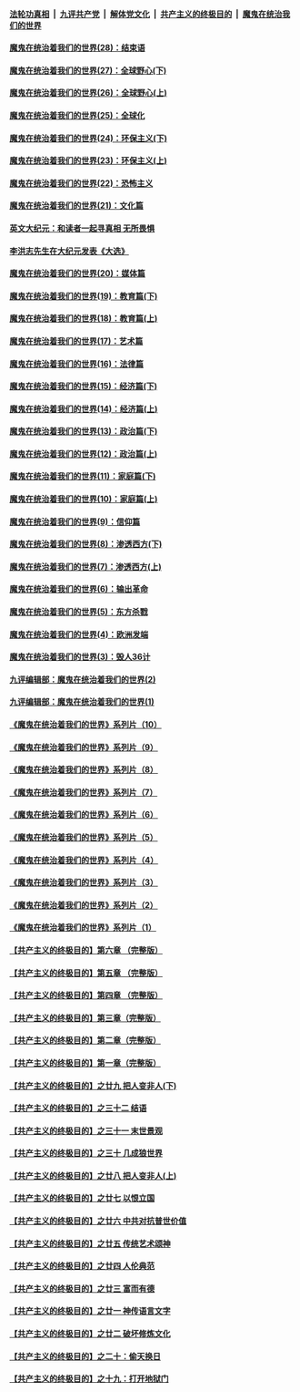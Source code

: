 

####  [法轮功真相](../../../../basic/blob/master/README.md?t=03261931) &nbsp;|&nbsp; [九评共产党](../../../../9ping.md/blob/master/README.md?t=03261931) &nbsp;|&nbsp; [解体党文化](../../../../jtdwh.md/blob/master/README.md?t=03261931)  &nbsp;|&nbsp; [共产主义的终极目的](../../../../gczydzjmd.md/blob/master/README.md?t=03261931) &nbsp;|&nbsp; [魔鬼在统治我们的世界](../../../../mgztzwmdsj.md/blob/master/README.md?t=03261931) 

#### [魔鬼在统治着我们的世界(28)：结束语](../pages/nsc422/n10936246.md?t=03261931) 

#### [魔鬼在统治着我们的世界(27)：全球野心(下)](../pages/nsc422/n10928319.md?t=03261931) 

#### [魔鬼在统治着我们的世界(26)：全球野心(上)](../pages/nsc422/n10900318.md?t=03261931) 

#### [魔鬼在统治着我们的世界(25)：全球化](../pages/nsc422/n10788205.md?t=03261931) 

#### [魔鬼在统治着我们的世界(24)：环保主义(下)](../pages/nsc422/n10695307.md?t=03261931) 

#### [魔鬼在统治着我们的世界(23)：环保主义(上)](../pages/nsc422/n10688613.md?t=03261931) 

#### [魔鬼在统治着我们的世界(22)：恐怖主义](../pages/nsc422/n10614727.md?t=03261931) 

#### [魔鬼在统治着我们的世界(21)：文化篇](../pages/nsc422/n10597706.md?t=03261931) 

#### [英文大纪元：和读者一起寻真相 无所畏惧](../pages/nsc422/n12542027.md?t=03261931) 

#### [李洪志先生在大纪元发表《大选》](../pages/nsc422/n12534746.md?t=03261931) 

#### [魔鬼在统治着我们的世界(20)：媒体篇](../pages/nsc422/n10586579.md?t=03261931) 

#### [魔鬼在统治着我们的世界(19)：教育篇(下)](../pages/nsc422/n10564808.md?t=03261931) 

#### [魔鬼在统治着我们的世界(18)：教育篇(上)](../pages/nsc422/n10526970.md?t=03261931) 

#### [魔鬼在统治着我们的世界(17)：艺术篇](../pages/nsc422/n10499093.md?t=03261931) 

#### [魔鬼在统治着我们的世界(16)：法律篇](../pages/nsc422/n10485969.md?t=03261931) 

#### [魔鬼在统治着我们的世界(15)：经济篇(下)](../pages/nsc422/n10469975.md?t=03261931) 

#### [魔鬼在统治着我们的世界(14)：经济篇(上)](../pages/nsc422/n10457370.md?t=03261931) 

#### [魔鬼在统治着我们的世界(13)：政治篇(下)](../pages/nsc422/n10448270.md?t=03261931) 

#### [魔鬼在统治着我们的世界(12)：政治篇(上)](../pages/nsc422/n10444576.md?t=03261931) 

#### [魔鬼在统治着我们的世界(11)：家庭篇(下)](../pages/nsc422/n10440961.md?t=03261931) 

#### [魔鬼在统治着我们的世界(10)：家庭篇(上)](../pages/nsc422/n10435448.md?t=03261931) 

#### [魔鬼在统治着我们的世界(9)：信仰篇](../pages/nsc422/n10432159.md?t=03261931) 

#### [魔鬼在统治着我们的世界(8)：渗透西方(下)](../pages/nsc422/n10429603.md?t=03261931) 

#### [魔鬼在统治着我们的世界(7)：渗透西方(上)](../pages/nsc422/n10426013.md?t=03261931) 

#### [魔鬼在统治着我们的世界(6)：输出革命](../pages/nsc422/n10421536.md?t=03261931) 

#### [魔鬼在统治着我们的世界(5)：东方杀戮](../pages/nsc422/n10417707.md?t=03261931) 

#### [魔鬼在统治着我们的世界(4)：欧洲发端](../pages/nsc422/n10414890.md?t=03261931) 

#### [魔鬼在统治着我们的世界(3)：毁人36计](../pages/nsc422/n10411583.md?t=03261931) 

#### [九评编辑部：魔鬼在统治着我们的世界(2)](../pages/nsc422/n10410036.md?t=03261931) 

#### [九评编辑部：魔鬼在统治着我们的世界(1)](../pages/nsc422/n10406825.md?t=03261931) 

#### [《魔鬼在统治着我们的世界》系列片（10）](../pages/nsc422/n12292670.md?t=03261931) 

#### [《魔鬼在统治着我们的世界》系列片（9）](../pages/nsc422/n12290859.md?t=03261931) 

#### [《魔鬼在统治着我们的世界》系列片（8）](../pages/nsc422/n12287445.md?t=03261931) 

#### [《魔鬼在统治着我们的世界》系列片（7）](../pages/nsc422/n12283425.md?t=03261931) 

#### [《魔鬼在统治着我们的世界》系列片（6）](../pages/nsc422/n12282314.md?t=03261931) 

#### [《魔鬼在统治着我们的世界》系列片（5）](../pages/nsc422/n12281419.md?t=03261931) 

#### [《魔鬼在统治着我们的世界》系列片（4）](../pages/nsc422/n12274024.md?t=03261931) 

#### [《魔鬼在统治着我们的世界》系列片（3）](../pages/nsc422/n12271322.md?t=03261931) 

#### [《魔鬼在统治着我们的世界》系列片（2）](../pages/nsc422/n12269049.md?t=03261931) 

#### [《魔鬼在统治着我们的世界》系列片（1）](../pages/nsc422/n12267575.md?t=03261931) 

#### [【共产主义的终极目的】第六章 （完整版）](../pages/nsc422/n11428913.md?t=03261931) 

#### [【共产主义的终极目的】第五章 （完整版）](../pages/nsc422/n11428912.md?t=03261931) 

#### [【共产主义的终极目的】第四章 （完整版）](../pages/nsc422/n11428907.md?t=03261931) 

#### [【共产主义的终极目的】第三章（完整版）](../pages/nsc422/n11428848.md?t=03261931) 

#### [【共产主义的终极目的】第二章（完整版）](../pages/nsc422/n11428831.md?t=03261931) 

#### [【共产主义的终极目的】第一章（完整版）](../pages/nsc422/n11417651.md?t=03261931) 

#### [【共产主义的终极目的】之廿九 把人变非人(下)](../pages/nsc422/n11344140.md?t=03261931) 

#### [【共产主义的终极目的】之三十二 结语](../pages/nsc422/n11360535.md?t=03261931) 

#### [【共产主义的终极目的】之三十一 末世景观](../pages/nsc422/n11351129.md?t=03261931) 

#### [【共产主义的终极目的】之三十 几成狼世界](../pages/nsc422/n11348280.md?t=03261931) 

#### [【共产主义的终极目的】之廿八 把人变非人(上)](../pages/nsc422/n11340492.md?t=03261931) 

#### [【共产主义的终极目的】之廿七 以恨立国](../pages/nsc422/n11336944.md?t=03261931) 

#### [【共产主义的终极目的】之廿六 中共对抗普世价值](../pages/nsc422/n11324785.md?t=03261931) 

#### [【共产主义的终极目的】之廿五 传统艺术颂神](../pages/nsc422/n11296396.md?t=03261931) 

#### [【共产主义的终极目的】之廿四 人伦典范](../pages/nsc422/n11296397.md?t=03261931) 

#### [【共产主义的终极目的】之廿三 富而有德](../pages/nsc422/n11283598.md?t=03261931) 

#### [【共产主义的终极目的】之廿一 神传语言文字](../pages/nsc422/n11263265.md?t=03261931) 

#### [【共产主义的终极目的】之廿二 破坏修炼文化](../pages/nsc422/n11245728.md?t=03261931) 

#### [【共产主义的终极目的】之二十：偷天换日](../pages/nsc422/n11238846.md?t=03261931) 

#### [【共产主义的终极目的】之十九：打开地狱门](../pages/nsc422/n11206376.md?t=03261931) 

